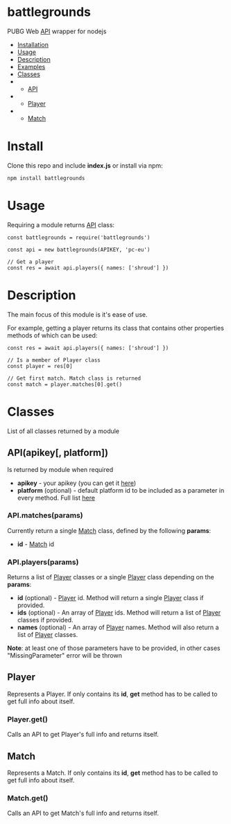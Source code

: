 # battlegrounds
PUBG Web [API](https://documentation.playbattlegrounds.com) wrapper for nodejs

- [Installation](#install)
- [Usage](#usage)
- [Description](#description)
- [Examples](https://github.com/feed4rz/node-battlegrounds/tree/master/examples)
- [Classes](#classes)
- - [API](#apiapikey-platform)
- - [Player](#player)
- - [Match](#match)


# Install
Clone this repo and include **index.js** or install via npm:
```
npm install battlegrounds
```


# Usage
Requiring a module returns [API](#api) class:
```JS
const battlegrounds = require('battlegrounds')

const api = new battlegrounds(APIKEY, 'pc-eu')

// Get a player
const res = await api.players({ names: ['shroud'] })
```


# Description
The main focus of this module is it's ease of use.

For example, getting a player returns its class that contains other properties methods of which can be used:
```JS
const res = await api.players({ names: ['shroud'] })

// Is a member of Player class
const player = res[0]

// Get first match. Match class is returned
const match = player.matches[0].get()
```


# Classes
List of all classes returned by a module

## API(apikey[, platform])
Is returned by module when required

- **apikey** - your apikey (you can get it [here](https://developer.playbattlegrounds.com))
- **platform** (optional) - default platform id to be included as a parameter in every method. Full list [here](https://documentation.playbattlegrounds.com/en/making-requests.html#regions)

### API.matches(params)
Currently return a single [Match](#match) class, defined by the following **params**:

- **id** - [Match](#match) id

### API.players(params)
Returns a list of [Player](#player) classes or a single [Player](#player) class depending on the **params**:

- **id** (optional) - [Player](#player) id. Method will return a single [Player](#player) class if provided.
- **ids** (optional) - An array of [Player](#player) ids. Method will return a list of [Player](#player) classes if provided.
- **names** (optional) - An array of [Player](#player) names. Method will also return a list of [Player](#player) classes.

**Note**: at least one of those parameters have to be provided, in other cases "MissingParameter" error will be thrown


## Player
Represents a Player. If only contains its **id**, **get** method has to be called to get full info about itself.

### Player.get()
Calls an API to get Player's full info and returns itself.

## Match
Represents a Match. If only contains its **id**, **get** method has to be called to get full info about itself.

### Match.get()
Calls an API to get Match's full info and returns itself.
